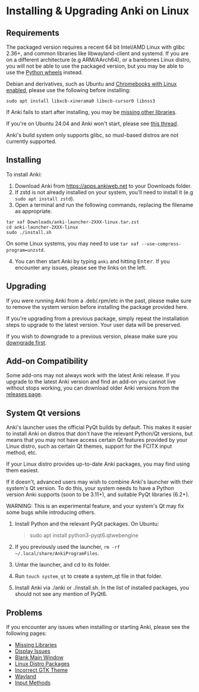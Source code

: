 # Installing & Upgrading Anki on Linux

<!-- toc -->

## Requirements

The packaged version requires a recent 64 bit Intel/AMD Linux with glibc 2.36+, and common
libraries like libwayland-client and systemd. If you are on a different
architecture (e.g ARM/AArch64), or a barebones Linux distro, you will not be able to use the
packaged version, but you may be able to use the [Python wheels](https://betas.ankiweb.net/#via-pypipip)
instead.

Debian and derivatives, such as Ubuntu and [Chromebooks with Linux enabled](https://support.google.com/chromebook/answer/9145439?), please use the following before
installing:

```shell
sudo apt install libxcb-xinerama0 libxcb-cursor0 libnss3
```

If Anki fails to start after installing, you may be [missing other libraries](./missing-libraries.md).

If you're on Ubuntu 24.04 and Anki won't start, please see [this thread](https://forums.ankiweb.net/t/issues-running-on-ubuntu-24-04/40974).

Anki's build system only supports glibc, so musl-based distros are not currently supported.

## Installing

To install Anki:

1. Download Anki from <https://apps.ankiweb.net> to your Downloads folder.
2. If zstd is not already installed on your system, you'll need to install it (e.g `sudo apt install zstd`).
3. Open a terminal and run the following commands, replacing the filename as appropriate.

```shell
tar xaf Downloads/anki-launcher-2XXX-linux.tar.zst
cd anki-launcher-2XXX-linux
sudo ./install.sh
```

On some Linux systems, you may need to use `tar xaf --use-compress-program=unzstd`.

4. You can then start Anki by typing `anki` and hitting <kbd>Enter</kbd>. If you encounter
   any issues, please see the links on the left.

## Upgrading

If you were running Anki from a .deb/.rpm/etc in the past, please make
sure to remove the system version before installing the package
provided here.

If you're upgrading from a previous package, simply repeat the
installation steps to upgrade to the latest version. Your user data
will be preserved.

If you wish to downgrade to a previous version, please make sure you
[downgrade first](http://changes.ankiweb.net).

## Add-on Compatibility

Some add-ons may not always work with the latest Anki release. If you upgrade to
the latest Anki version and find an add-on you cannot live without stops working,
you can download older Anki versions from the [releases page](https://github.com/ankitects/anki/releases).

## System Qt versions

Anki's launcher uses the official PyQt builds by default. This makes it easier to
install Anki on distros that don't have the relevant Python/Qt versions, but means that
you may not have access certain Qt features provided by your Linux distro, such as certain
Qt themes, support for the FCITX input method, etc.

If your Linux distro provides up-to-date Anki packages, you may find using them easiest.

If it doesn't, advanced users may wish to combine Anki's launcher with their system's Qt version.
To do this, your system needs to have a Python version Anki supports (soon to be 3.11+),
and suitable PyQt libraries (6.2+).

WARNING: This is an experimental feature, and your system's Qt may fix some bugs while
introducing others.

1. Install Python and the relevant PyQt packages. On Ubuntu:

   > sudo apt install python3-pyqt6.qtwebengine

1. If you previously used the launcher, `rm -rf ~/.local/share/AnkiProgramFiles`.

1. Untar the launcher, and cd to its folder.

1. Run `touch system_qt` to create a system_qt file in that folder.

1. Install Anki via ./anki or ./install.sh. In the list of installed packages,
   you should not see any mention of PyQt6.

## Problems

If you encounter any issues when installing or starting Anki, please see the
following pages:

- [Missing Libraries](missing-libraries.md)
- [Display Issues](display-issues.md)
- [Blank Main Window](blank-window.md)
- [Linux Distro Packages](distro-packages.md)
- [Incorrect GTK Theme](gtk-theme.md)
- [Wayland](wayland.md)
- [Input Methods](input-methods.md)
